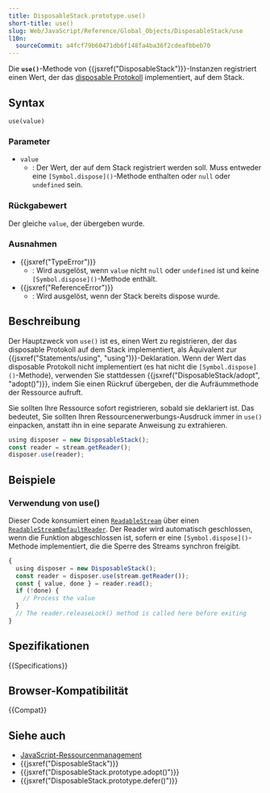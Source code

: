 ```yaml
---
title: DisposableStack.prototype.use()
short-title: use()
slug: Web/JavaScript/Reference/Global_Objects/DisposableStack/use
l10n:
  sourceCommit: a4fcf79b60471db6f148fa4ba36f2cdeafbbeb70
---
```


Die **`use()`**-Methode von {{jsxref("DisposableStack")}}-Instanzen registriert einen Wert, der das [disposable Protokoll](/de/docs/Web/JavaScript/Guide/Resource_management) implementiert, auf dem Stack.

## Syntax

```js-nolint
use(value)
```

### Parameter

- `value`
  - : Der Wert, der auf dem Stack registriert werden soll. Muss entweder eine `[Symbol.dispose]()`-Methode enthalten oder `null` oder `undefined` sein.

### Rückgabewert

Der gleiche `value`, der übergeben wurde.

### Ausnahmen

- {{jsxref("TypeError")}}
  - : Wird ausgelöst, wenn `value` nicht `null` oder `undefined` ist und keine `[Symbol.dispose]()`-Methode enthält.
- {{jsxref("ReferenceError")}}
  - : Wird ausgelöst, wenn der Stack bereits dispose wurde.

## Beschreibung

Der Hauptzweck von `use()` ist es, einen Wert zu registrieren, der das disposable Protokoll auf dem Stack implementiert, als Äquivalent zur {{jsxref("Statements/using", "using")}}-Deklaration. Wenn der Wert das disposable Protokoll nicht implementiert (es hat nicht die `[Symbol.dispose]()`-Methode), verwenden Sie stattdessen {{jsxref("DisposableStack/adopt", "adopt()")}}, indem Sie einen Rückruf übergeben, der die Aufräummethode der Ressource aufruft.

Sie sollten Ihre Ressource sofort registrieren, sobald sie deklariert ist. Das bedeutet, Sie sollten Ihren Ressourcenerwerbungs-Ausdruck immer in `use()` einpacken, anstatt ihn in eine separate Anweisung zu extrahieren.

```js example-bad
using disposer = new DisposableStack();
const reader = stream.getReader();
disposer.use(reader);
```

## Beispiele

### Verwendung von use()

Dieser Code konsumiert einen [`ReadableStream`](/de/docs/Web/API/ReadableStream) über einen [`ReadableStreamDefaultReader`](/de/docs/Web/API/ReadableStreamDefaultReader). Der Reader wird automatisch geschlossen, wenn die Funktion abgeschlossen ist, sofern er eine `[Symbol.dispose]()`-Methode implementiert, die die Sperre des Streams synchron freigibt.

```js
{
  using disposer = new DisposableStack();
  const reader = disposer.use(stream.getReader());
  const { value, done } = reader.read();
  if (!done) {
    // Process the value
  }
  // The reader.releaseLock() method is called here before exiting
}
```

## Spezifikationen

{{Specifications}}

## Browser-Kompatibilität

{{Compat}}

## Siehe auch

- [JavaScript-Ressourcenmanagement](/de/docs/Web/JavaScript/Guide/Resource_management)
- {{jsxref("DisposableStack")}}
- {{jsxref("DisposableStack.prototype.adopt()")}}
- {{jsxref("DisposableStack.prototype.defer()")}}
